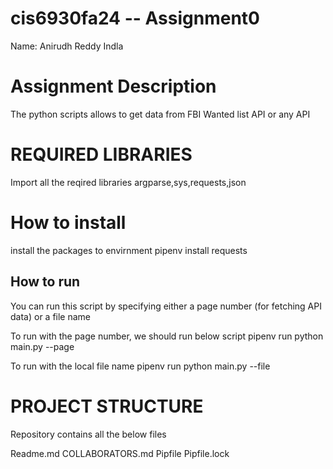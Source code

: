 # cis6930fa24 -- Assignment0

Name: Anirudh Reddy Indla

# Assignment Description 

The python scripts allows to get data from FBI Wanted list API or any API

# REQUIRED LIBRARIES 

Import all the reqired libraries
argparse,sys,requests,json





# How to install

install the packages to envirnment
pipenv install requests

## How to run

You can run this script by specifying either a page number (for fetching API data) or a file name

To run with the page number, we should run below script
pipenv run python main.py --page <integer>

To run with the local file name
pipenv run python main.py --file <file-location>

# PROJECT STRUCTURE

Repository contains all the below files

Readme.md
COLLABORATORS.md
Pipfile
Pipfile.lock


